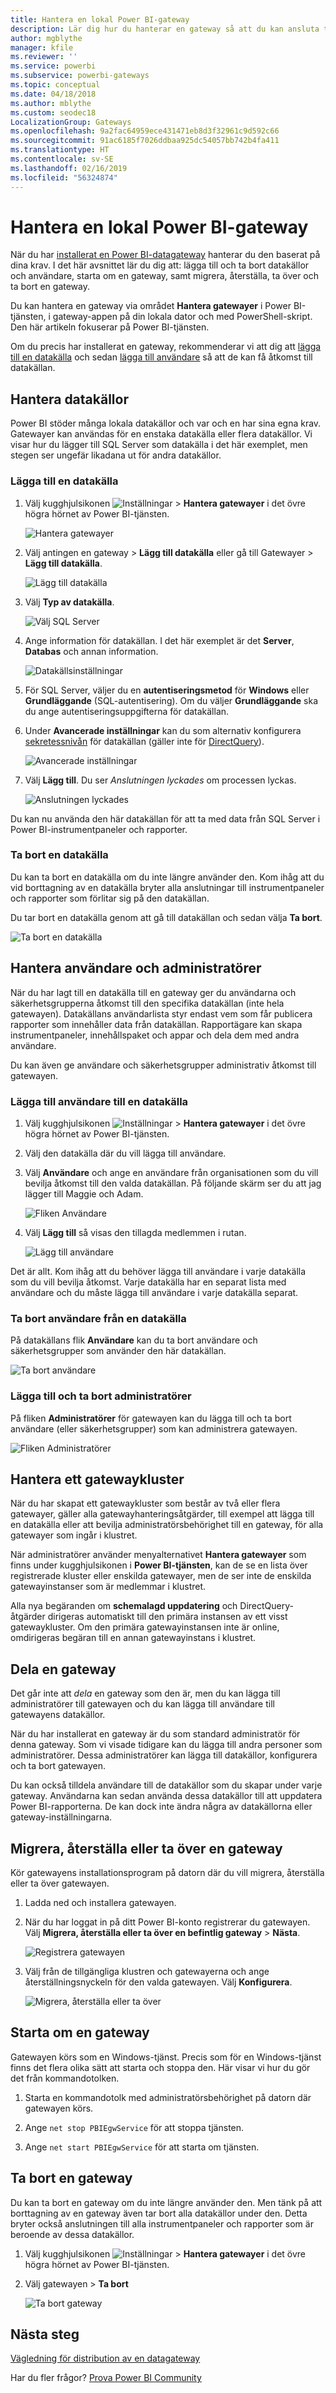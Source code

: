 ```yaml
---
title: Hantera en lokal Power BI-gateway
description: Lär dig hur du hanterar en gateway så att du kan ansluta till lokala data i Power BI.
author: mgblythe
manager: kfile
ms.reviewer: ''
ms.service: powerbi
ms.subservice: powerbi-gateways
ms.topic: conceptual
ms.date: 04/18/2018
ms.author: mblythe
ms.custom: seodec18
LocalizationGroup: Gateways
ms.openlocfilehash: 9a2fac64959ece431471eb8d3f32961c9d592c66
ms.sourcegitcommit: 91ac6185f7026ddbaa925dc54057bb742b4fa411
ms.translationtype: HT
ms.contentlocale: sv-SE
ms.lasthandoff: 02/16/2019
ms.locfileid: "56324874"
---
```

# <a name="manage-a-power-bi-on-premises-gateway"></a>Hantera en lokal Power BI-gateway

När du har [installerat en Power BI-datagateway](service-gateway-install.md) hanterar du den baserat på dina krav. I det här avsnittet lär du dig att: lägga till och ta bort datakällor och användare, starta om en gateway, samt migrera, återställa, ta över och ta bort en gateway.

Du kan hantera en gateway via området **Hantera gatewayer** i Power BI-tjänsten, i gateway-appen på din lokala dator och med PowerShell-skript. Den här artikeln fokuserar på Power BI-tjänsten.

Om du precis har installerat en gateway, rekommenderar vi att dig att [lägga till en datakälla](#add-a-data-source) och sedan [lägga till användare](#add-users-to-a-data-source) så att de kan få åtkomst till datakällan.


## <a name="manage-data-sources"></a>Hantera datakällor

Power BI stöder många lokala datakällor och var och en har sina egna krav. Gatewayer kan användas för en enstaka datakälla eller flera datakällor. Vi visar hur du lägger till SQL Server som datakälla i det här exemplet, men stegen ser ungefär likadana ut för andra datakällor.


### <a name="add-a-data-source"></a>Lägga till en datakälla

1. Välj kugghjulsikonen ![Inställningar](media/service-gateway-manage/icon-gear.png) > **Hantera gatewayer** i det övre högra hörnet av Power BI-tjänsten.

    ![Hantera gatewayer](media/service-gateway-manage/manage-gateways.png)

2. Välj antingen en gateway > **Lägg till datakälla** eller gå till Gatewayer > **Lägg till datakälla**.

    ![Lägg till datakälla](media/service-gateway-manage/add-data-source.png)

3. Välj **Typ av datakälla**.

    ![Välj SQL Server](media/service-gateway-manage/select-sql-server.png)


4. Ange information för datakällan. I det här exemplet är det **Server**, **Databas** och annan information.  

    ![Datakällsinställningar](media/service-gateway-manage/data-source-settings.png)

5. För SQL Server, väljer du en **autentiseringsmetod** för **Windows** eller **Grundläggande** (SQL-autentisering).  Om du väljer **Grundläggande** ska du ange autentiseringsuppgifterna för datakällan.

6. Under **Avancerade inställningar** kan du som alternativ konfigurera [sekretessnivån](https://support.office.com/article/Privacy-levels-Power-Query-CC3EDE4D-359E-4B28-BC72-9BEE7900B540) för datakällan (gäller inte för [DirectQuery](desktop-directquery-about.md)).

    ![Avancerade inställningar](media/service-gateway-manage/advanced-settings.png)

7. Välj **Lägg till**. Du ser *Anslutningen lyckades* om processen lyckas.

    ![Anslutningen lyckades](media/service-gateway-manage/connection-successful.png)

Du kan nu använda den här datakällan för att ta med data från SQL Server i Power BI-instrumentpaneler och rapporter.

### <a name="remove-a-data-source"></a>Ta bort en datakälla

Du kan ta bort en datakälla om du inte längre använder den. Kom ihåg att du vid borttagning av en datakälla bryter alla anslutningar till instrumentpaneler och rapporter som förlitar sig på den datakällan.

Du tar bort en datakälla genom att gå till datakällan och sedan välja **Ta bort**.

![Ta bort en datakälla](media/service-gateway-manage/remove-data-source.png)


## <a name="manage-users-and-administrators"></a>Hantera användare och administratörer

När du har lagt till en datakälla till en gateway ger du användarna och säkerhetsgrupperna åtkomst till den specifika datakällan (inte hela gatewayen). Datakällans användarlista styr endast vem som får publicera rapporter som innehåller data från datakällan. Rapportägare kan skapa instrumentpaneler, innehållspaket och appar och dela dem med andra användare.

Du kan även ge användare och säkerhetsgrupper administrativ åtkomst till gatewayen.


### <a name="add-users-to-a-data-source"></a>Lägga till användare till en datakälla

1. Välj kugghjulsikonen ![Inställningar](media/service-gateway-manage/icon-gear.png) > **Hantera gatewayer** i det övre högra hörnet av Power BI-tjänsten.

2. Välj den datakälla där du vill lägga till användare.

3. Välj **Användare** och ange en användare från organisationen som du vill bevilja åtkomst till den valda datakällan. På följande skärm ser du att jag lägger till Maggie och Adam.

    ![Fliken Användare](media/service-gateway-manage/users-tab.png)

4. Välj **Lägg till** så visas den tillagda medlemmen i rutan.

    ![Lägg till användare](media/service-gateway-manage/add-user.png)

Det är allt. Kom ihåg att du behöver lägga till användare i varje datakälla som du vill bevilja åtkomst. Varje datakälla har en separat lista med användare och du måste lägga till användare i varje datakälla separat.


### <a name="remove-users-from-a-data-source"></a>Ta bort användare från en datakälla

På datakällans flik **Användare** kan du ta bort användare och säkerhetsgrupper som använder den här datakällan.

![Ta bort användare](media/service-gateway-manage/remove-user.png)


### <a name="add-and-remove-administrators"></a>Lägga till och ta bort administratörer

På fliken **Administratörer** för gatewayen kan du lägga till och ta bort användare (eller säkerhetsgrupper) som kan administrera gatewayen.

![Fliken Administratörer](media/service-gateway-manage/administrators-tab.png)


## <a name="manage-a-gateway-cluster"></a>Hantera ett gatewaykluster

När du har skapat ett gatewaykluster som består av två eller flera gatewayer, gäller alla gatewayhanteringsåtgärder, till exempel att lägga till en datakälla eller att bevilja administratörsbehörighet till en gateway, för alla gatewayer som ingår i klustret. 

När administratörer använder menyalternativet **Hantera gatewayer** som finns under kugghjulsikonen i **Power BI-tjänsten**, kan de se en lista över registrerade kluster eller enskilda gatewayer, men de ser inte de enskilda gatewayinstanser som är medlemmar i klustret.

Alla nya begäranden om **schemalagd uppdatering** och DirectQuery-åtgärder dirigeras automatiskt till den primära instansen av ett visst gatewaykluster. Om den primära gatewayinstansen inte är online, omdirigeras begäran till en annan gatewayinstans i klustret.


## <a name="share-a-gateway"></a>Dela en gateway

Det går inte att *dela* en gateway som den är, men du kan lägga till administratörer till gatewayen och du kan lägga till användare till gatewayens datakällor. 

När du har installerat en gateway är du som standard administratör för denna gateway. Som vi visade tidigare kan du lägga till andra personer som administratörer. Dessa administratörer kan lägga till datakällor, konfigurera och ta bort gatewayen.

Du kan också tilldela användare till de datakällor som du skapar under varje gateway. Användarna kan sedan använda dessa datakällor till att uppdatera Power BI-rapporterna. De kan dock inte ändra några av datakällorna eller gateway-inställningarna.

## <a name="migrate-restore-or-take-over-a-gateway"></a>Migrera, återställa eller ta över en gateway

Kör gatewayens installationsprogram på datorn där du vill migrera, återställa eller ta över gatewayen.

1. Ladda ned och installera gatewayen.

2. När du har loggat in på ditt Power BI-konto registrerar du gatewayen. Välj **Migrera, återställa eller ta över en befintlig gateway** > **Nästa**.

    ![Registrera gatewayen](media/service-gateway-manage/register-gateway.png)

3. Välj från de tillgängliga klustren och gatewayerna och ange återställningsnyckeln för den valda gatewayen. Välj **Konfigurera**.

    ![Migrera, återställa eller ta över](media/service-gateway-manage/migrate-restore-takeover.png)


## <a name="restart-a-gateway"></a>Starta om en gateway

Gatewayen körs som en Windows-tjänst. Precis som för en Windows-tjänst finns det flera olika sätt att starta och stoppa den. Här visar vi hur du gör det från kommandotolken.

1. Starta en kommandotolk med administratörsbehörighet på datorn där gatewayen körs.

2. Ange `net stop PBIEgwService` för att stoppa tjänsten.

3. Ange `net start PBIEgwService` för att starta om tjänsten.


## <a name="remove-a-gateway"></a>Ta bort en gateway

Du kan ta bort en gateway om du inte längre använder den. Men tänk på att borttagning av en gateway även tar bort alla datakällor under den. Detta bryter också anslutningen till alla instrumentpaneler och rapporter som är beroende av dessa datakällor.

1. Välj kugghjulsikonen ![Inställningar](media/service-gateway-manage/icon-gear.png) > **Hantera gatewayer** i det övre högra hörnet av Power BI-tjänsten.

2. Välj gatewayen > **Ta bort**
   
   ![Ta bort gateway](media/service-gateway-manage/remove-gateway.png)


## <a name="next-steps"></a>Nästa steg

[Vägledning för distribution av en datagateway](service-gateway-deployment-guidance.md)

Har du fler frågor? [Prova Power BI Community](http://community.powerbi.com/)

